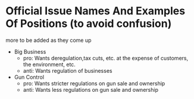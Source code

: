 # Official Issue Names And Examples Of Positions (to avoid confusion)

more to be added as they come up

- Big Business
    - pro: Wants deregulation,tax cuts, etc. at the expense of customers, the environment, etc.
    - anti: Wants regulation of businesses
- Gun Control
    - pro: Wants stricter regulations on gun sale and ownership
    - anti: Wants less regulations on gun sale and ownership

